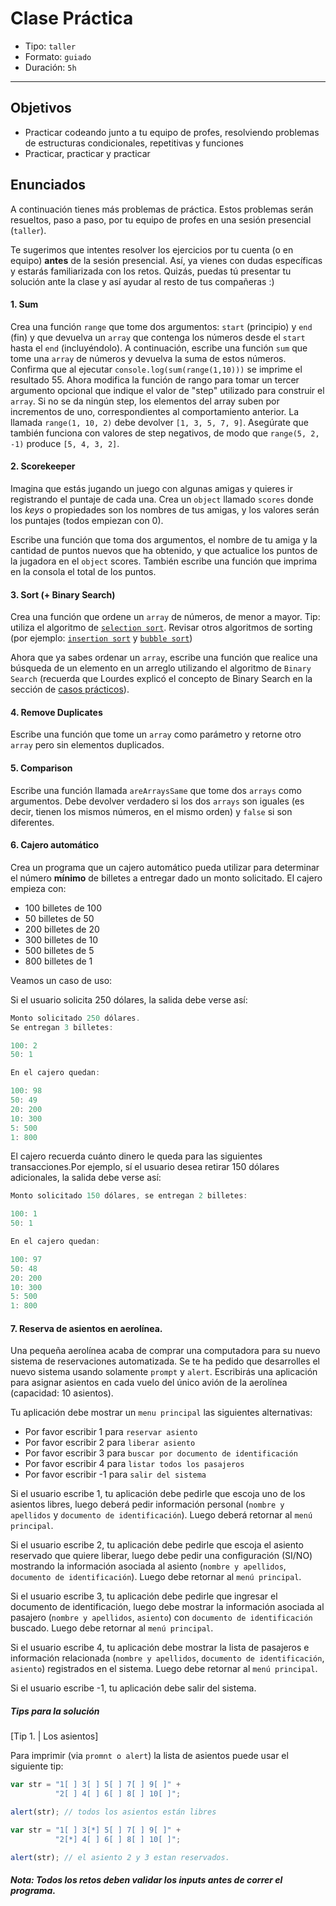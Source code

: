 # Clase Práctica

- Tipo: `taller`
- Formato: `guiado`
- Duración: `5h`

***

## Objetivos
- Practicar codeando junto a tu equipo de profes, resolviendo problemas de estructuras condicionales, repetitivas y funciones
- Practicar, practicar y practicar

## Enunciados
A continuación tienes más problemas de práctica. Estos problemas serán resueltos, paso a paso, por tu equipo de profes en una sesión presencial (`taller`).

Te sugerimos que intentes resolver los ejercicios por tu cuenta (o en equipo) **antes** de la sesión presencial. Así, ya vienes con dudas específicas y estarás familiarizada con los retos. Quizás, puedas tú presentar tu solución ante la clase y así ayudar al resto de tus compañeras :)

#### 1. Sum
Crea una función `range` que tome dos argumentos: `start` (principio) y `end` (fin) y que devuelva un `array` que contenga los números desde el `start` hasta el `end` (incluyéndolo). A continuación, escribe una función `sum` que tome una `array` de números y devuelva la suma de estos números. Confirma que al ejecutar `console.log(sum(range(1,10)))` se imprime el resultado 55. Ahora modifica la función de rango para tomar un tercer argumento opcional que indique el valor de "step" utilizado para construir el `array`. Si no se da ningún step, los elementos del array suben por incrementos de uno, correspondientes al comportamiento anterior. La llamada  `range(1, 10, 2)` debe devolver `[1, 3, 5, 7, 9]`. Asegúrate que también funciona con valores de step negativos, de modo que `range(5, 2, -1)` produce `[5, 4, 3, 2]`.

#### 2. Scorekeeper
Imagina que estás jugando un juego con algunas amigas y quieres ir registrando el puntaje de cada una. Crea un `object` llamado `scores` donde los _keys_ o propiedades son los nombres de tus amigas, y los valores serán los puntajes (todos empiezan con 0).

Escribe una función que toma dos argumentos, el nombre de tu amiga y la cantidad de puntos nuevos que ha obtenido, y que actualice los puntos de la jugadora en el `object` scores. También escribe una función que imprima en la consola el total de los puntos.

#### 3. Sort (+ Binary Search)
Crea una función que ordene un `array` de números, de menor a mayor. Tip: utiliza el algoritmo de [`selection sort`](https://en.wikipedia.org/wiki/Selection_sort). Revisar otros algoritmos de sorting (por ejemplo: [`insertion sort`](https://en.wikipedia.org/wiki/Insertion_sort#/media/File:Insertion-sort-example-300px.gif) y [`bubble sort`](https://upload.wikimedia.org/wikipedia/commons/c/c8/Bubble-sort-example-300px.gif))

Ahora que ya sabes ordenar un `array`, escribe una función que realice una búsqueda de un elemento en un arreglo utilizando el algoritmo de `Binary Search` (recuerda que Lourdes explicó el concepto de Binary Search en la sección de [casos prácticos](08-practical-cases)).

#### 4. Remove Duplicates
Escribe una función que tome un `array` como parámetro y retorne otro `array` pero sin elementos duplicados.

#### 5. Comparison
Escribe una función llamada `areArraysSame` que tome dos `arrays` como argumentos. Debe devolver verdadero si los dos `arrays` son iguales (es decir, tienen los mismos números, en el mismo orden) y `false` si son diferentes.

#### 6. Cajero automático
Crea un programa que un cajero automático pueda utilizar para determinar el número **mínimo** de billetes a entregar dado un monto solicitado. El cajero empieza con:
* 100 billetes de 100
* 50 billetes de 50
* 200 billetes de 20
* 300 billetes de 10
* 500 billetes de 5
* 800 billetes de 1

Veamos un caso de uso:

Si el usuario solicita 250 dólares, la salida debe verse así:
```js
Monto solicitado 250 dólares.
Se entregan 3 billetes:

100: 2
50: 1

En el cajero quedan: 

100: 98
50: 49
20: 200
10: 300
5: 500
1: 800
```

El cajero recuerda cuánto dinero le queda para las siguientes transacciones.Por ejemplo, sí el usuario desea retirar 150 dólares adicionales, la salida debe verse así:
```js
Monto solicitado 150 dólares, se entregan 2 billetes:

100: 1
50: 1

En el cajero quedan: 

100: 97
50: 48
20: 200
10: 300
5: 500
1: 800
```

#### 7. Reserva de asientos en aerolínea.

Una pequeña aerolínea acaba de comprar una computadora para su nuevo sistema de reservaciones automatizada. Se te ha pedido que desarrolles el nuevo sistema usando solamente `prompt` y `alert`. Escribirás una aplicación para asignar asientos en cada vuelo del único avión de la aerolínea (capacidad: 10 asientos).

Tu aplicación debe mostrar  un `menu principal` las siguientes alternativas:

* Por favor escribir 1 para `reservar asiento`
* Por favor escribir 2 para `liberar asiento`
* Por favor escribir 3 para `buscar por documento de identificación`
* Por favor escribir 4 para `listar todos los pasajeros`
* Por favor escribir -1 para `salir del sistema`

Si el usuario escribe 1, tu aplicación debe pedirle que escoja uno de los asientos libres, luego deberá pedir información personal (`nombre y apellidos` y `documento de identificación`). Luego deberá retornar al `menú principal`.

Si el usuario escribe 2, tu aplicación debe pedirle que escoja el asiento reservado que quiere liberar, luego debe pedir una configuración (SI/NO) mostrando la información asociada al asiento (`nombre y apellidos`, `documento de identificación`). Luego debe retornar al `menú principal`.

Si el usuario escribe 3, tu aplicación debe pedirle que ingresar el documento de identificación, luego debe mostrar la información asociada al pasajero (`nombre y apellidos`, `asiento`) con `documento de identificación` buscado. Luego debe retornar al `menú principal`.

Si el usuario escribe 4, tu aplicación debe mostrar la lista de pasajeros e información relacionada (`nombre y apellidos`, `documento de identificación`, `asiento`) registrados en el sistema. Luego debe retornar al `menú principal`.


Si el usuario escribe -1, tu aplicación debe salir del sistema.


##### Tips para la solución

[Tip 1. | Los asientos]

Para imprimir (via `promnt o alert`) la lista de asientos puede usar el siguiente tip:

```js
var str = "1[ ] 3[ ] 5[ ] 7[ ] 9[ ]" +
          "2[ ] 4[ ] 6[ ] 8[ ] 10[ ]";

alert(str); // todos los asientos están libres

var str = "1[ ] 3[*] 5[ ] 7[ ] 9[ ]" +
          "2[*] 4[ ] 6[ ] 8[ ] 10[ ]";

alert(str); // el asiento 2 y 3 estan reservados.

```

#### _Nota: Todos los retos deben validar los inputs antes de correr el programa._

